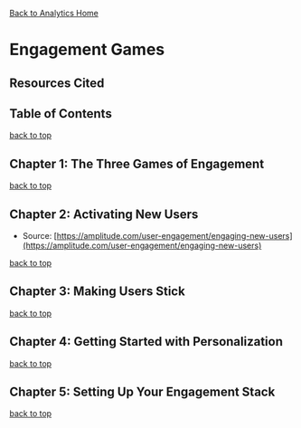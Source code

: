 [Back to Analytics Home](https://github.com/coolinmc6/analytics)

<a name="top"></a>

# Engagement Games

## Resources Cited


## Table of Contents


[back to top](#top)

## Chapter 1: The Three Games of Engagement





[back to top](#top)

## Chapter 2: Activating New Users

- Source: [https://amplitude.com/user-engagement/engaging-new-users](https://amplitude.com/user-engagement/engaging-new-users)




[back to top](#top)

## Chapter 3: Making Users Stick





[back to top](#top)

## Chapter 4: Getting Started with Personalization







[back to top](#top)

## Chapter 5: Setting Up Your Engagement Stack

[back to top](#top)


